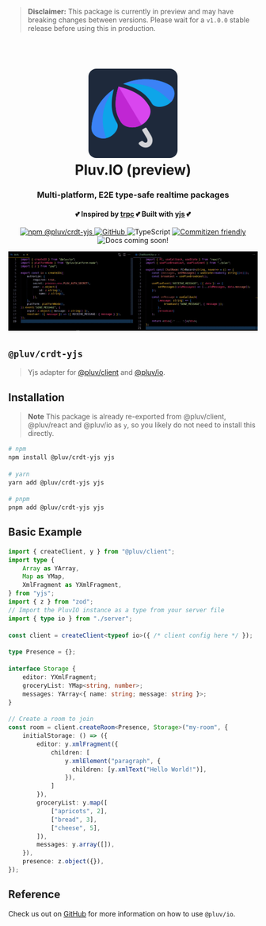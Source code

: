 > **Disclaimer:**
> This package is currently in preview and may have breaking changes between versions. Please wait for a `v1.0.0` stable release before using this in production.

<h1 align="center">
  <br />
  <img src="https://github.com/pluv-io/pluv/blob/master/assets/pluv-icon-192x192.png?raw=true" alt="Pluv.IO" width="180" style="border-radius:16px" />
  <br />
  Pluv.IO (preview)
  <br />
</h1>

<h3 align="center">Multi-platform, E2E type-safe realtime packages</h3>
<h4 align="center">💕 Inspired by <a href="https://trpc.io">trpc</a> 💕 Built with <a href="https://docs.yjs.dev/">yjs</a> 💕</h4>

<p align="center">
  <a href="https://www.npmjs.com/package/@pluv/crdt-yjs">
    <img src="https://img.shields.io/npm/v/@pluv/crdt-yjs" alt="npm @pluv/crdt-yjs" />
  </a>
  <a href="https://github.com/pluv-io/pluv/blob/master/LICENSE">
    <img alt="GitHub" src="https://img.shields.io/github/license/pluv-io/pluv" alt="License MIT" />
  </a>
  <img src="https://badgen.net/badge/-/TypeScript?icon=typescript&label&labelColor=blue&color=555555" alt="TypeScript" />
  <a href="https://commitizen.github.io/cz-cli/">
    <img src="https://img.shields.io/badge/commitizen-friendly-brightgreen.svg" alt="Commitizen friendly" />
  </a>
  <img src="https://img.shields.io/badge/docs-coming%20soon!-blue" alt="Docs coming soon!" />
</p>

<p align="center">
  <img src="https://github.com/pluv-io/pluv/blob/master/assets/demo-events.gif?raw=true" alt="Demo" />
</p>

## `@pluv/crdt-yjs`

> Yjs adapter for [@pluv/client](https://www.npmjs.com/package/@pluv/client) and [@pluv/io](https://www.npmjs.com/package/@pluv/io).

## Installation

> **Note**
> This package is already re-exported from @pluv/client, @pluv/react and @pluv/io as `y`, so you likely do not need to install this directly.

```bash
# npm
npm install @pluv/crdt-yjs yjs

# yarn
yarn add @pluv/crdt-yjs yjs

# pnpm
pnpm add @pluv/crdt-yjs yjs
```

## Basic Example

```ts
import { createClient, y } from "@pluv/client";
import type {
    Array as YArray,
    Map as YMap,
    XmlFragment as YXmlFragment,
} from "yjs";
import { z } from "zod";
// Import the PluvIO instance as a type from your server file
import { type io } from "./server";

const client = createClient<typeof io>({ /* client config here */ });

type Presence = {};

interface Storage {
    editor: YXmlFragment;
    groceryList: YMap<string, number>;
    messages: YArray<{ name: string; message: string }>;
}

// Create a room to join
const room = client.createRoom<Presence, Storage>("my-room", {
    initialStorage: () => ({
        editor: y.xmlFragment({
            children: [
                y.xmlElement("paragraph", {
                  children: [y.xmlText("Hello World!")],
                }),
            ]
        }),
        groceryList: y.map([
            ["apricots", 2],
            ["bread", 3],
            ["cheese", 5],
        ]),
        messages: y.array([]),
    }),
    presence: z.object({}),
});
```

## Reference

Check us out on [GitHub](https://github.com/pluv-io/pluv) for more information on how to use `@pluv/io`.

